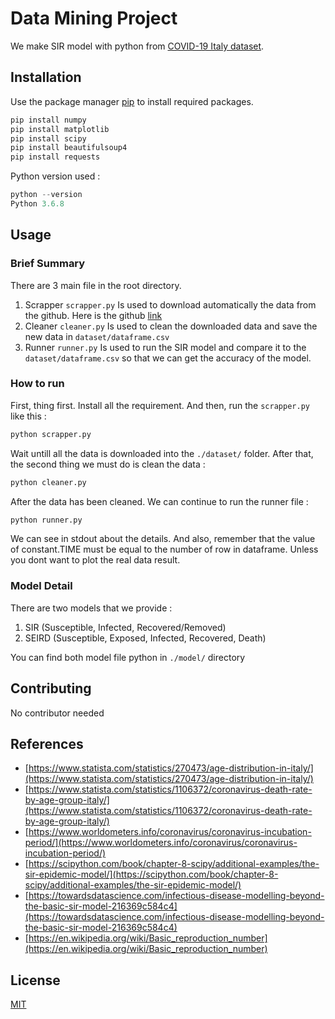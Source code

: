 # Data Mining Project

We make SIR model with python from [COVID-19 Italy dataset](https://github.com/pcm-dpc/COVID-19).

## Installation

Use the package manager [pip](https://pip.pypa.io/en/stable/) to install required packages.

```bash
pip install numpy
pip install matplotlib
pip install scipy
pip install beautifulsoup4
pip install requests
```

Python version used :

```python
python --version
Python 3.6.8
```

## Usage

### Brief Summary

There are 3 main file in the root directory.

1. Scrapper `scrapper.py`
   Is used to download automatically the data from the github. Here is the github [link](https://github.com/pcm-dpc/COVID-19/tree/master)
2. Cleaner `cleaner.py`
   Is used to clean the downloaded data and save the new data in `dataset/dataframe.csv`
3. Runner `runner.py`
   Is used to run the SIR model and compare it to the `dataset/dataframe.csv` so that we can get the accuracy of the model.

### How to run

First, thing first. Install all the requirement. And then, run the `scrapper.py` like this :

```python
python scrapper.py
```

Wait untill all the data is downloaded into the `./dataset/` folder. After that, the second thing we must do is clean the data :

```python
python cleaner.py
```

After the data has been cleaned. We can continue to run the runner file :

```python
python runner.py
```

We can see in stdout about the details. And also, remember that the value of constant.TIME must be equal to the number of row in dataframe. Unless you dont want to plot the real data result.

### Model Detail

There are two models that we provide :

1. SIR (Susceptible, Infected, Recovered/Removed)
2. SEIRD (Susceptible, Exposed, Infected, Recovered, Death)

You can find both model file python in `./model/` directory

## Contributing

No contributor needed

## References

- [https://www.statista.com/statistics/270473/age-distribution-in-italy/](https://www.statista.com/statistics/270473/age-distribution-in-italy/)
- [https://www.statista.com/statistics/1106372/coronavirus-death-rate-by-age-group-italy/](https://www.statista.com/statistics/1106372/coronavirus-death-rate-by-age-group-italy/)
- [https://www.worldometers.info/coronavirus/coronavirus-incubation-period/](https://www.worldometers.info/coronavirus/coronavirus-incubation-period/)
- [https://scipython.com/book/chapter-8-scipy/additional-examples/the-sir-epidemic-model/](https://scipython.com/book/chapter-8-scipy/additional-examples/the-sir-epidemic-model/)
- [https://towardsdatascience.com/infectious-disease-modelling-beyond-the-basic-sir-model-216369c584c4](https://towardsdatascience.com/infectious-disease-modelling-beyond-the-basic-sir-model-216369c584c4)
- [https://en.wikipedia.org/wiki/Basic_reproduction_number](https://en.wikipedia.org/wiki/Basic_reproduction_number)

## License

[MIT](https://choosealicense.com/licenses/mit/)
